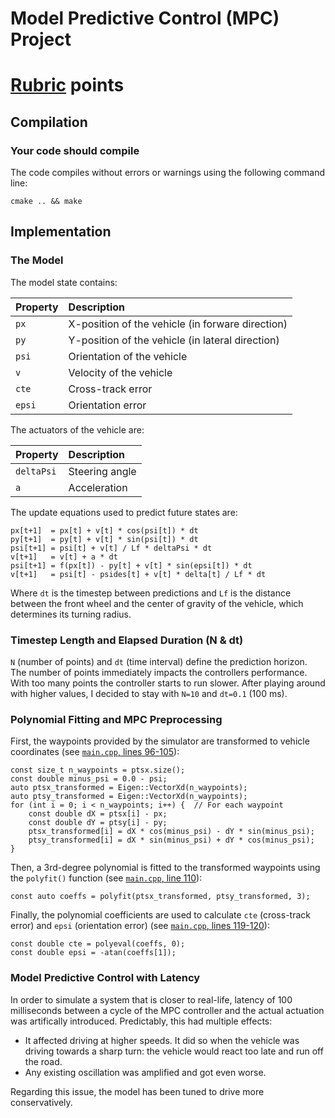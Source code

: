# Model Predictive Control (MPC) Project

# [Rubric](https://review.udacity.com/#!/rubrics/896/view) points

## Compilation

### Your code should compile

The code compiles without errors or warnings using the following command line:

    cmake .. && make

## Implementation

### The Model

The model state contains:

| Property       | Description                                      |
|:---------------|:-------------------------------------------------|
| ```px```       | X-position of the vehicle (in forware direction) |
| ```py```       | Y-position of the vehicle (in lateral direction) |
| ```psi```      | Orientation of the vehicle                       |
| ```v```        | Velocity of the vehicle                          |
| ```cte```      | Cross-track error                                |
| ```epsi```     | Orientation error                                |

The actuators of the vehicle are:

| Property       | Description                                      |
|:---------------|:-------------------------------------------------|
| ```deltaPsi``` | Steering angle                                   |
| ```a```        | Acceleration                                     |

The update equations used to predict future states are:

    px[t+1]  = px[t] + v[t] * cos(psi[t]) * dt
    py[t+1]  = py[t] + v[t] * sin(psi[t]) * dt
    psi[t+1] = psi[t] + v[t] / Lf * deltaPsi * dt
    v[t+1]   = v[t] + a * dt
    psi[t+1] = f(px[t]) - py[t] + v[t] * sin(epsi[t]) * dt
    v[t+1]   = psi[t] - psides[t] + v[t] * delta[t] / Lf * dt

Where ```dt``` is the timestep between predictions and ```Lf``` is the distance between the front wheel and the center of gravity of the vehicle, which determines its turning radius.

### Timestep Length and Elapsed Duration (N & dt)

```N``` (number of points) and ```dt``` (time interval) define the prediction horizon. The number of points immediately impacts the controllers performance. With too many points the controller starts to run slower. After playing around with higher values, I decided to stay with ```N=10``` and ```dt=0.1``` (100 ms).

### Polynomial Fitting and MPC Preprocessing

First, the waypoints provided by the simulator are transformed to vehicle coordinates (see [```main.cpp```, lines 96-105](./src/main.cpp#L96-L105)):

    const size_t n_waypoints = ptsx.size();
    const double minus_psi = 0.0 - psi;
    auto ptsx_transformed = Eigen::VectorXd(n_waypoints);
    auto ptsy_transformed = Eigen::VectorXd(n_waypoints);
    for (int i = 0; i < n_waypoints; i++) {  // For each waypoint
        const double dX = ptsx[i] - px;
        const double dY = ptsy[i] - py;
        ptsx_transformed[i] = dX * cos(minus_psi) - dY * sin(minus_psi);
        ptsy_transformed[i] = dX * sin(minus_psi) + dY * cos(minus_psi);
    }

Then, a 3rd-degree polynomial is fitted to the transformed waypoints using the ```polyfit()``` function (see [```main.cpp```, line 110](./src/main.cpp#L110)):

    const auto coeffs = polyfit(ptsx_transformed, ptsy_transformed, 3);

Finally, the polynomial coefficients are used to calculate ```cte``` (cross-track error) and ```epsi``` (orientation error) (see [```main.cpp```, lines 119-120](./src/main.cpp#L119-L120)):

    const double cte = polyeval(coeffs, 0);
    const double epsi = -atan(coeffs[1]);

### Model Predictive Control with Latency

In order to simulate a system that is closer to real-life, latency of 100 milliseconds between a cycle of the MPC controller and the actual actuation was artifically introduced. Predictably, this had multiple effects:

* It affected driving at higher speeds. It did so when the vehicle was driving towards a sharp turn: the vehicle would react too late and run off the road.
* Any existing oscillation was amplified and got even worse.

Regarding this issue, the model has been tuned to drive more conservatively.
